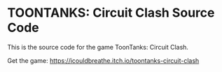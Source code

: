 # TOONTANKS: Circuit Clash Source Code

This is the source code for the game ToonTanks: Circuit Clash.

Get the game: https://icouldbreathe.itch.io/toontanks-circuit-clash
